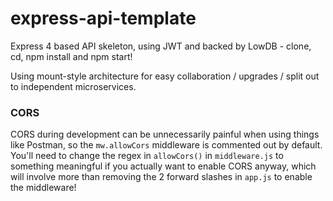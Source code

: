 # express-api-template

Express 4 based API skeleton, using JWT and backed by LowDB - clone, cd, npm install and npm start!

Using mount-style architecture for easy collaboration / upgrades / split out to independent microservices.

### CORS
CORS during development can be unnecessarily painful when using things like Postman, so the `mw.allowCors` middleware is commented out by default. You'll need to change the regex in `allowCors()` in `middleware.js` to something meaningful if you actually want to enable CORS anyway, which will involve more than removing the 2 forward slashes in `app.js` to enable the middleware!
